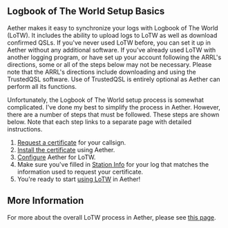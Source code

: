 ## Logbook of The World Setup Basics

Aether makes it easy to synchronize your logs with Logbook of The World (LoTW). It includes the ability to upload logs to LoTW as well as download confirmed QSLs. If you've never used LoTW before, you can set it up in Aether without any additional software. If you've already used LoTW with another logging program, or have set up your account following the ARRL's directions, some or all of the steps below may not be necessary. Please note that the ARRL's directions include downloading and using the TrustedQSL software. Use of TrustedQSL is entirely optional as Aether can perform all its functions.

Unfortunately, the Logbook of The World setup process is somewhat complicated. I've done my best to simplify the process in Aether. However, there are a number of steps that must be followed. These steps are shown below. Note that each step links to a separate page with detailed instructions.

1. [Request a certificate](/lotw/requestcertificate) for your callsign.
2. [Install the certificate](/lotw/installcertificate) using Aether.
3. [Configure](/preferences/qslpreferences) Aether for LoTW.
4. Make sure you've filled in [Station Info](/stationinfo) for your log that matches the information used to request your certificate.
5. You're ready to start [using LoTW](/lotw/syncinglotw) in Aether!

## More Information

For more about the overall LoTW process in Aether, please see [this page](/lotw/lotwtroubleshootingoverview).
